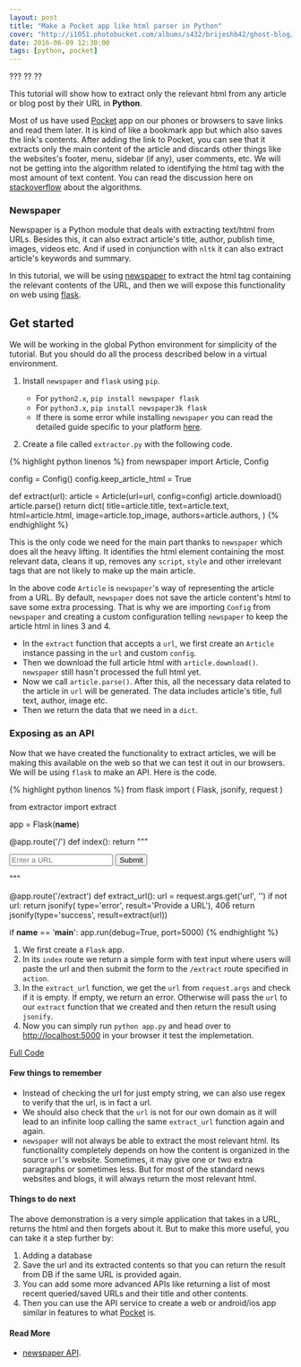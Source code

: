 ```yaml
---
layout: post
title: "Make a Pocket app like html parser in Python"
cover: "http://i1051.photobucket.com/albums/s432/brijeshb42/ghost-blog/pocket-python.png"
date: 2016-06-09 12:30:00
tags: [python, pocket]
---
```



??? ?? ??

This tutorial will show how to extract only the relevant html from any article or blog post by their URL in **Python**.

Most of us have used [Pocket](https://getpocket.com/) app on our phones or browsers to save links and read them later. It is kind of like a bookmark app but which also saves the link's contents. After adding the link to Pocket, you can see that it extracts only the main content of the article and discards other things like the websites's footer, menu, sidebar (if any), user comments, etc. We will not be getting into the algorithm related to identifying the html tag with the most amount of text content. You can read the discussion here on [stackoverflow](http://stackoverflow.com/questions/3652657/what-algorithm-does-readability-use-for-extracting-text-from-urls) about the algorithms.


### Newspaper

Newspaper is a Python module that deals with extracting text/html from URLs. Besides this, it can also extract article's title, author, publish time, images, videos etc. And if used in conjunction with `nltk` it can also extract article's keywords and summary.

In this tutorial, we will be using [newspaper](https://github.com/codelucas/newspaper) to extract the html tag containing the relevant contents of the URL, and then we will expose this functionality on web using [flask](http://flask.pocoo.org/).


## Get started

We will be working in the global Python environment for simplicity of the tutorial. But you should do all the process described below in a virtual environment.

1. Install `newspaper` and `flask` using `pip`.
    * For `python2.x`, `pip install newspaper flask`
    * For `python3.x`, `pip install newspaper3k flask`
    * If there is some error while installing `newspaper` you can read the detailed guide specific to your platform [here](https://pypi.python.org/pypi/newspaper#get-it-now).

2. Create a file called `extractor.py` with the following code.

{% highlight python linenos %}
from newspaper import Article, Config

config = Config()
config.keep_article_html = True


def extract(url):
    article = Article(url=url, config=config)
    article.download()
    article.parse()
    return dict(
        title=article.title,
        text=article.text,
        html=article.html,
        image=article.top_image,
        authors=article.authors,
    )
{% endhighlight %}

This is the only code we need for the main part thanks to `newspaper` which does all the heavy lifting. It identifies the html element containing the most relevant data, cleans it up, removes any `script`, `style` and other irrelevant tags that are not likely to make up the main article.

In the above code `Article` is `newspaper`'s way of representing the article from a URL. By default, `newspaper` does not save the article content's html to save some extra processing. That is why we are importing `Config` from `newspaper` and creating a custom configuration telling `newspaper` to keep the article html in lines 3 and 4.

* In the `extract` function that accepts a `url`, we first create an `Article` instance passing in the `url` and custom `config`.
* Then we download the full article html with `article.download()`. `newspaper` still hasn't processed the full html yet.
* Now we call `article.parse()`. After this, all the necessary data related to the article in `url` will be generated. The data includes article's title, full text, author, image etc.
* Then we return the data that we need in a `dict`.

### Exposing as an API

Now that we have created the functionality to extract articles, we will be making this available on the web so that we can test it out in our browsers. We will be using `flask` to make an API. Here is the code.

{% highlight python linenos %}
from flask import (
    Flask,
    jsonify,
    request
)

from extractor import extract

app = Flask(__name__)


@app.route('/')
def index():
    return """
    <form action="/extract">
        <input type="text" name="url" placeholder="Enter a URL" />
        <button type="submit">Submit</button>
    </form>
    """


@app.route('/extract')
def extract_url():
    url = request.args.get('url', '')
    if not url:
        return jsonify(
            type='error', result='Provide a URL'), 406
    return jsonify(type='success', result=extract(url))


 if __name__ == '__main__':
     app.run(debug=True, port=5000)
{% endhighlight %}

1. We first create a `Flask` app.
2. In its `index` route we return a simple form with text input where users will paste the url and then submit the form to the `/extract` route specified in `action`.
3. In the `extract_url` function, we get the `url` from `request.args` and check if it is empty. If empty, we return an error. Otherwise will pass the `url` to our `extract` function that we created and then return the result using `jsonify`.
4. Now you can simply run `python app.py` and head over to [http://localhost:5000](http://localhost:5000) in your browser it test the implemetation.

<a href="https://github.com/brijeshb42/extractor" class="btn btn-large">Full Code</a>

#### Few things to remember

* Instead of checking the url for just empty string, we can also use regex to verify that the url, is in fact a url.
* We should also check that the `url` is not for our own domain as it will lead to an infinite loop calling the same `extract_url` function again and again.
* `newspaper` will not always be able to extract the most relevant html. Its functionality completely depends on how the content is organized in the source `url`'s website. Sometimes, it may give one or two extra paragraphs or sometimes less. But for most of the standard news websites and blogs, it will always return the most relevant html.


#### Things to do next

The above demonstration is a very simple application that takes in a URL, returns the html and then forgets about it. But to make this more useful, you can take it a step further by:

1. Adding a database
2. Save the url and its extracted contents so that you can return the result from DB if the same URL is provided again.
3. You can add some more advanced APIs like returning a list of most recent queried/saved URLs and their title and other contents.
4. Then you can use the API service to create a web or android/ios app similar in features to what [Pocket](https://getpocket.com/) is.

#### Read More
* [newspaper API](http://newspaper.readthedocs.io/en/latest/).
